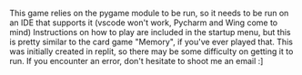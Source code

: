 This game relies on the pygame module to be run, so it needs to be run on an IDE that supports it (vscode won't work, Pycharm and Wing come to mind)
Instructions on how to play are included in the startup menu, but this is pretty similar to the card game "Memory", if you've ever played that.
This was initially created in replit, so there may be some difficulty on getting it to run. If you encounter an error, don't hesitate to shoot me an email :]
